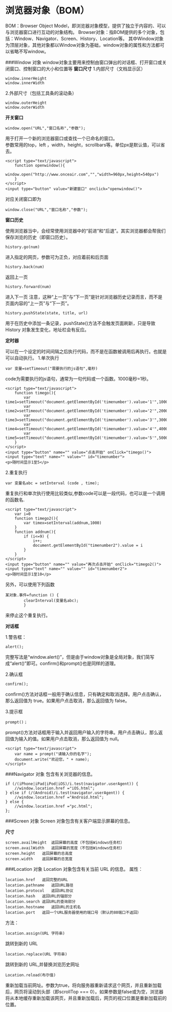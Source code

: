 浏览器对象（BOM）
===================
BOM：Browser Object Model，即浏览器对象模型，提供了独立于内容的、可以与浏览器窗口进行互动的对象结构。
Browser对象：指BOM提供的多个对象，包括：Window、Navigator、Screen、History、Location等。
其中Window对象为顶层对象，其他对象都以Window对象为基础，window对象的属性和方法都可以省略不写window。


###Window 对象
window对象主要用来控制由窗口弹出的对话框、打开窗口或关闭窗口、控制窗口的大小和位置等
**窗口尺寸**
1.内部尺寸（文档显示区）

    window.innerHeight 
    window.innerWidth  
2.外部尺寸（包括工具条的滚动条）

    window.outerHeight	
    window.outerWidth

**开关窗口**

    window.open("URL","窗口名称","参数");
用于打开一个新的浏览器窗口或查找一个已命名的窗口。    
参数常用的top，left	，width，height，scrollbars等。单位px是默认值，可以省去。

	<script type="text/javascript">
		function openwindow(){
			window.open("http://www.onceair.com","","width=960px,height=540px")
		}
	</script>
	<input type="button" value="新建窗口" onclick="openwindow()">
对应关闭窗口即为

    window.close("URL","窗口名称","参数");

**窗口历史**

使用浏览器当中，会经常使用浏览器中的“前进”和“后退”。其实浏览器都会帮我们保存浏览的历史（即窗口历史）。
    
    history.go(num)	 
进入指定的网页，参数可为正负，对应着前和后页面

    history.back(num)	
返回上一页

    history.forward(num)	
进入下一页
注意，这种“上一页”与“下一页”是针对浏览器历史记录而言，而不是页面内容的“上一页”与“下一页”。
```
history.pushState(state, title, url)
```
用于在历史中添加一条记录，pushState()方法不会触发页面刷新，只是导致 History 对象发生变化，地址栏会有反应。

**定时器**

可以在一个设定的时间间隔之后执行代码，而不是在函数被调用后再执行。也就是可以自动执行。
1.单次执行

    var 变量=setTimeout("需要执行的js语句",毫秒)
code为需要执行的js语句，通常为一句代码或一个函数。1000毫秒=1秒。

	<script type="text/javascript">
		function timego(){
			var time1=setTimeout("document.getElementById('timenumber').value='1'",1000)
			var time2=setTimeout("document.getElementById('timenumber').value='2'",2000)
			var time3=setTimeout("document.getElementById('timenumber').value='3'",3000)
			var time4=setTimeout("document.getElementById('timenumber').value='4'",4000)
			var time5=setTimeout("document.getElementById('timenumber').value='5'",5000)
		}
	</script>
	<input type="button" name="" value="点击开始" onClick="timego()">
	<input type="text" name="" value="" id="timenumber">
	<p>随时间显示1至5</p>

2.重复执行
 
    var 变量名abc = setInterval (code , time);

重复执行和单次执行使用比较类似,参数code可以是一段代码，也可以是一个调用的函数名.

	<script type="text/javascript">
		var i=0
		function timego2(){
			var timex=setInterval(addnum,1000)
		}
	    function addnum(){		
		    if (i<=9) {
			    i++;
			    document.getElementById("timenumber2").value = i						
		    }
    	}				
	</script>
	<input type="button" name="" value="再次点击开始" onClick="timego2()">
	<input type="text" name="" value="" id="timenumber2">
	<p>随时间显示1至10</p>

另外，可以使用下列函数

    某对象.事件=function () {
            clearInterval(变量名abc);
            }
来停止这个重复执行。


**对话框**

1.警告框：

    alert();
完整写法是“window.alert()”，但是由于window对象是全局对象，我们简写成“alert()”即可。confirm()和prompt()也是同样的道理。

2.确认框

    confirm();
confirm()方法对话框一般用于确认信息，只有确定和取消选择。用户点击确认，那么返回值为 true。如果用户点击取消，那么返回值为 false。

3.提示框

    prompt()；
prompt()方法对话框用于输入并返回用户输入的字符串。用户点击确认，那么返回值为输入的值。如果用户点击取消，那么返回值为 null。

    <script type="text/javascript">
        var name = prompt("请输入你的名字");
        document.write("欢迎您，" + name);
    </script>

###Navigator 对象
包含有关浏览器的信息。
```
if (/(iPhone|iPad|iPod|iOS)/i.test(navigator.userAgent)) {
	//window.location.href ="iOS.html";
} else if (/(Android)/i.test(navigator.userAgent)) {
	//window.location.href ="Android.html";
} else {
	//window.location.href ="pc.html";
};
```
###Screen 对象
Screen 对象包含有关客户端显示屏幕的信息。

**尺寸**

    screen.availHeight	返回屏幕的高度（不包括Windows任务栏）
    screen.availWidth	返回屏幕的宽度（不包括Windows任务栏）
    screen.height	返回屏幕的总高度
    screen.width	返回屏幕的总宽度

###Location 对象
Location 对象包含有关当前 URL 的信息。
属性：
 
    location.href	返回完整的URL
    location.pathname	返回URL路径
    location.protocol	返回URL协议
    location.hash	返回URL的锚部分
    location.search	返回URL的查询部分
    location.hostname	返回URL的主机名
    location.port	返回一个URL服务器使用的端口号（默认的80端口不返回）
方法：
```
location.assign(URL 字符串)  
```
跳转到新的 URL
```
location.replace(URL 字符串)  
```
跳转到新的 URL,并替换浏览历史网址
```
Location.reload(布尔值)  
```
重新加载当前网址。参数为true，将向服务器重新请求这个网页，并且重新加载后，网页将滚动到头部（即scrollTop === 0）。如果参数是false或为空，浏览器将从本地缓存重新加载该网页，并且重新加载后，网页的视口位置是重新加载前的位置。



























